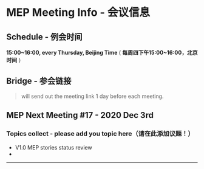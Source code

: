 # MEP Meeting Info - 会议信息

## Schedule - 例会时间
 **15:00~16:00, every Thursday, Beijing Time** 
( **每周四下午15:00~16:00，北京时间** ）

## Bridge - 参会链接
> will send out the meeting link 1 day before each meeting.


## MEP Next Meeting #17 - 2020 Dec 3rd

### Topics collect - please add you topic here（请在此添加议题！）
- V1.0 MEP stories status review
- 
---
